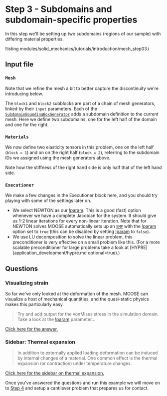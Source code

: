 # Step 3 - Subdomains and subdomain-specific properties

In this step we'll be setting up two subdomains (regions of our sample) with
differing material properties.

!listing modules/solid_mechanics/tutorials/introduction/mech_step03.i

## Input file

### `Mesh`

Note that we refine the mesh a bit to better capture the discontinuity we're
introducing below.

The `block1` and `block2` subblocks are part of a chain of mesh generators,
linked by their `input` parameters. Each of the
[`SubdomainBoundingBoxGenerator`](SubdomainBoundingBoxGenerator.md) adds a
subdomain definition to the current mesh. Here we define two subdomains, one for
the left half of the domain and one for the right.

### `Materials`

We now define two elasticity tensors in this problem, one on the left half
(`block = 1`) and on on the right half (`block = 2`), referring to the subdomain
IDs we assigned using the mesh generators above.

Note how the stiffness of the right hand side is only half that of the left hand side.

### `Executioner`

We make a few changes in the Executioner block here, and you should try playing with some of the settings later on.

- We select NEWTON as our [!param](/Executioner/Transient/solve_type). This is a good (fast) option whenever we have a complete Jacobian for the system. It should give us 1-2 linear iterations for every non-linear iteration. Note that for NEWTON solves MOOSE automatically sets up an [`SMP`](SingleMatrixPreconditioner.md) with the [!param](/Preconditioning/SMP/full) option set to `true` (this can be disabled by setting [!param](/Executioner/auto_preconditioning) to `false`).
- We use LU decomposition to solve the linear problem, this preconditioner is very effective on a small problem like this. (For a more scalable preconditioner for large problems take a look at [HYPRE](application_development/hypre.md optional=true).)

## Questions

### Visualizing strain

So far we've only looked at the deformation of the mesh. MOOSE can visualize a
host of mechanical quantities, and the quasi-static physics makes this particularly
easy.

> Try and add output for the vonMises stress in the simulation domain. Take a
> look at the
> [!param](/Physics/SolidMechanics/QuasiStatic/QuasiStaticSolidMechanicsPhysics/generate_output)
> parameter...

[Click here for the answer.](solid_mechanics/tutorials/introduction/answer03a.md)

### Sidebar: Thermal expansion

> In addition to externally applied loading deformation can be induced by
> internal changes of a material. One common effect is the thermal expansion (or
> contraction) under temperature changes.

[Click here for the sidebar on thermal expansion.](solid_mechanics/tutorials/introduction/step03a.md)

Once you've answered the questions and run this example we will move on to
[Step 4](solid_mechanics/tutorials/introduction/step04.md) and setup a cantilever problem that prepares us
for contact.
